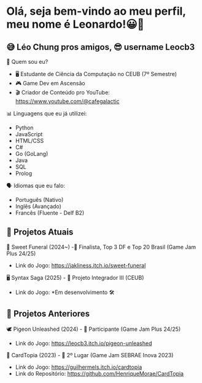 # Olá, seja bem-vindo ao meu perfil, meu nome é Leonardo!😀👋
## 😅 Léo Chung pros amigos, 😎 username Leocb3

🧐 Quem sou eu?
- 🖥 Estudante de Ciência da Computação no CEUB (7º Semestre)
- 🎮 Game Dev em Ascensão
- 🎬 Criador de Conteúdo pro YouTube: https://www.youtube.com/@cafegalactic

📊 Linguagens que eu já utilizei:
- Python
- JavaScript
- HTML/CSS
- C#
- Go (GoLang)
- Java
- SQL
- Prolog

🗣 Idiomas que eu falo:
- Português (Nativo)
- Inglês (Avançado)
- Francês (Fluente - Delf B2)

## 🎯 Projetos Atuais

🍭 Sweet Funeral (2024~) -🏅 Finalista, Top 3 DF e Top 20 Brasil (Game Jam Plus 24/25)
- Link do Jogo: https://jakliness.itch.io/sweet-funeral

🖥️ Syntax Saga (2025) - 📒 Projeto Integrador III (CEUB)
- Link do Jogo: *Em desenvolvimento 🛠️

## 🎯 Projetos Anteriores

🕊 Pigeon Unleashed (2024) - 🏅 Participante (Game Jam Plus 24/25)
- Link do Jogo: https://leocb3.itch.io/pigeon-unleashed

🎴 CardTopia (2023) - 🥈 2º Lugar (Game Jam SEBRAE Inova 2023)
- Link do Jogo: https://guilhermels.itch.io/cardtopia
- Link do Repositório: https://github.com/HenriqueMorae/CardTopia

<!--

---

> "Create beautiful worlds, untainted by malice"

— Great-Uncle (The Boy and the Heron)

<!--
**Leocb3/Leocb3** is a ✨ _special_ ✨ repository because its `README.md` (this file) appears on your GitHub profile.

Here are some ideas to get you started:

- 🔭 I’m currently working on ...
- 🌱 I’m currently learning ...
- 👯 I’m looking to collaborate on ...
- 🤔 I’m looking for help with ...
- 💬 Ask me about ...
- 📫 How to reach me: ...
- 😄 Pronouns: ...
- ⚡ Fun fact: ...
--
